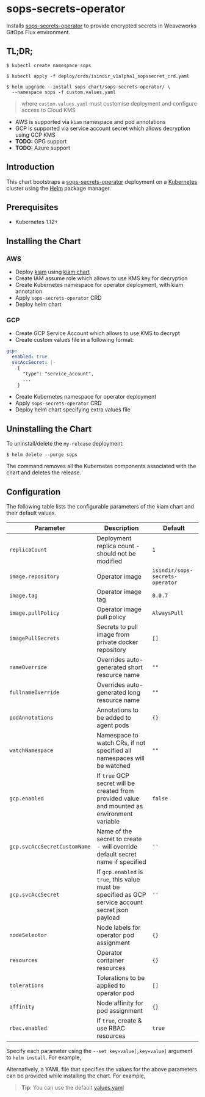 # sops-secrets-operator

Installs [sops-secrets-operator](https://github.com/isindir/sops-secrets-operator.git) to provide encrypted secrets in Weaveworks GitOps Flux environment.

## TL;DR;

```console
$ kubectl create namespace sops

$ kubectl apply -f deploy/crds/isindir_v1alpha1_sopssecret_crd.yaml

$ helm upgrade --install sops chart/sops-secrets-operator/ \
  --namespace sops -f custom.values.yaml
```

> where `custom.values.yaml` must customise deployment and configure access to Cloud KMS

* AWS is supported via `kiam` namespace and pod annotations
* GCP is supported via service account secret which allows decryption using GCP KMS
* **TODO:** GPG support
* **TODO:** Azure support

## Introduction

This chart bootstraps a [sops-secrets-operator](https://github.com/isindir/sops-secrets-operator.git) deployment on a [Kubernetes](http://kubernetes.io) cluster using the [Helm](https://helm.sh) package manager.

## Prerequisites
  - Kubernetes 1.12+

## Installing the Chart

### AWS

* Deploy [kiam](https://github.com/uswitch/kiam) using [kiam chart](https://github.com/helm/charts/tree/master/stable/kiam)
* Create IAM assume role which allows to use KMS key for decryption
* Create Kubernetes namespace for operator deployment, with kiam annotation
* Apply `sops-secrets-operator` CRD
* Deploy helm chart

### GCP

* Create GCP Service Account which allows to use KMS to decrypt
* Create custom values file in a following format:

```yaml
gcp:
  enabled: true
  svcAccSecret: |-
    {
      "type": "service_account",
      ...
    }
```

* Create Kubernetes namespace for operator deployment
* Apply `sops-secrets-operator` CRD
* Deploy helm chart specifying extra values file

## Uninstalling the Chart

To uninstall/delete the `my-release` deployment:

```console
$ helm delete --purge sops
```

The command removes all the Kubernetes components associated with the chart and deletes the release.

## Configuration

The following table lists the configurable parameters of the kiam chart and their default values.

Parameter | Description | Default
--- | --- | ---
`replicaCount` | Deployment replica count  - should not be modified | `1`
`image.repository` | Operator image | `isindir/sops-secrets-operator`
`image.tag` | Operator image tag | `0.0.7`
`image.pullPolicy` | Operator image pull policy | `AlwaysPull`
`imagePullSecrets` | Secrets to pull image from private docker repository | `[]`
`nameOverride` | Overrides auto-generated short resource name | `""`
`fullnameOverride` | Overrides auto-generated long resource name | `""`
`podAnnotations` | Annotations to be added to agent pods | `{}`
`watchNamespace` | Namespace to watch CRs, if not specified all namespaces will be watched | `""`
`gcp.enabled` | If `true` GCP secret will be created from provided value and mounted as environment variable | `false`
`gcp.svcAccSecretCustomName` | Name of the secret to create - will override default secret name if specified | `''`
`gcp.svcAccSecret` | If `gcp.enabled` is `true`, this value must be specified as GCP service account secret json payload | `''`
`nodeSelector` | Node labels for operator pod assignment | `{}`
`resources` | Operator container resources | `{}`
`tolerations` | Tolerations to be applied to operator pod | `[]`
`affinity` | Node affinity for pod assignment | `{}`
`rbac.enabled` | If `true`, create & use RBAC resources | `true`

Specify each parameter using the `--set key=value[,key=value]` argument to `helm install`. For example,

Alternatively, a YAML file that specifies the values for the above parameters can be provided while installing the chart. For example,

> **Tip**: You can use the default [values.yaml](values.yaml)
